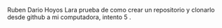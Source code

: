 Ruben Dario Hoyos Lara
prueba de como crear un repositorio y clonarlo desde github a mi computadora, intento 5 .